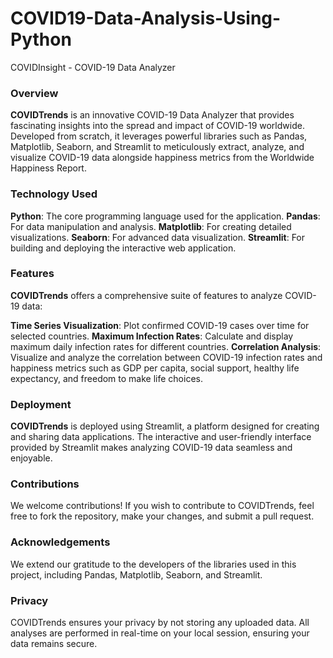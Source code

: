 # COVID19-Data-Analysis-Using-Python

COVIDInsight - COVID-19 Data Analyzer
### Overview
**COVIDTrends** is an innovative COVID-19 Data Analyzer that provides fascinating insights into the spread and impact of COVID-19 worldwide. Developed from scratch, it leverages powerful libraries such as Pandas, Matplotlib, Seaborn, and Streamlit to meticulously extract, analyze, and visualize COVID-19 data alongside happiness metrics from the Worldwide Happiness Report.

### Technology Used
**Python**: The core programming language used for the application.
**Pandas**: For data manipulation and analysis.
**Matplotlib**: For creating detailed visualizations.
**Seaborn**: For advanced data visualization.
**Streamlit**: For building and deploying the interactive web application.

### Features
**COVIDTrends** offers a comprehensive suite of features to analyze COVID-19 data:

**Time Series Visualization**: Plot confirmed COVID-19 cases over time for selected countries.
**Maximum Infection Rates**: Calculate and display maximum daily infection rates for different countries.
**Correlation Analysis**: Visualize and analyze the correlation between COVID-19 infection rates and happiness metrics such as GDP per capita, social support, healthy life expectancy, and freedom to make life choices.

### Deployment
**COVIDTrends** is deployed using Streamlit, a platform designed for creating and sharing data applications. The interactive and user-friendly interface provided by Streamlit makes analyzing COVID-19 data seamless and enjoyable.

### Contributions
We welcome contributions! If you wish to contribute to COVIDTrends, feel free to fork the repository, make your changes, and submit a pull request.

### Acknowledgements
We extend our gratitude to the developers of the libraries used in this project, including Pandas, Matplotlib, Seaborn, and Streamlit.

### Privacy
COVIDTrends ensures your privacy by not storing any uploaded data. All analyses are performed in real-time on your local session, ensuring your data remains secure.



